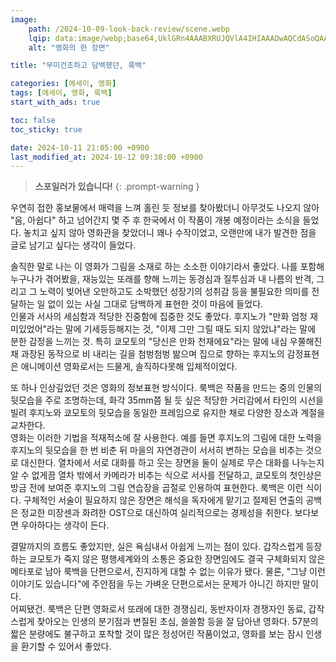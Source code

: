 ```yaml
---
image:
    path: /2024-10-09-look-back-review/scene.webp
    lqip: data:image/webp;base64,UklGRn4AAABXRUJQVlA4IHIAAADwAQCdASoQAAgAAUAmJZwAEPPLcsnwBKAA/vUHMN7+ymf6WN3fCPx/j/up/+gtlp/LLEatVYXW/9/r2JteAvrcGTzad6O7yyRlOuzMzpLjDzXBFP/jZVDhBvDLt0sJX96i4pv6rFRusn5O9MnWVgOAAAA=
    alt: "영화의 한 장면"

title: "무미건조하고 담백했던, 룩백"

categories: [에세이, 영화]
tags: [에세이, 영화, 룩백]
start_with_ads: true

toc: false
toc_sticky: true

date: 2024-10-11 21:05:00 +0900
last_modified_at: 2024-10-12 09:38:00 +0900
---
```


> **스포일러가 있습니다!**
{: .prompt-warning }

우연히 접한 홍보물에서 매력을 느껴 홀린 듯 정보를 찾아봤더니 아무것도 나오지 않아 "음, 아쉽다" 하고 넘어간지 몇 주 후 한국에서 이 작품이 개봉 예정이라는 소식을 들었다. 놓치고 싶지 않아 영화관을 찾았더니 꽤나 수작이었고, 오랜만에 내가 발견한 점을 글로 남기고 싶다는 생각이 들었다.

솔직한 말로 나는 이 영화가 그림을 소재로 하는 소소한 이야기라서 좋았다. 나를 포함해 누구나가 겪어봤을, 재능있는 또래를 향해 느끼는 동경심과 질투심과 내 나름의 반격, 그리고 그 노력이 빚어낸 오만하고도 소박했던 성장기의 성취감 등을 불필요한 의미를 전달하는 일 없이 있는 사실 그대로 담백하게 표현한 것이 마음에 들었다.  
인물과 서사의 세심함과 적당한 진중함에 집중한 것도 좋았다. 후지노가 "만화 엄청 재미있었어"라는 말에 기세등등해지는 것, "이제 그만 그릴 때도 되지 않았냐"라는 말에 분한 감정을 느끼는 것. 특히 쿄모토의 "당신은 만화 천재에요"라는 말에 내심 우쭐해진 채 과장된 동작으로 비 내리는 길을 첨벙첨벙 밞으며 집으로 향하는 후지노의 감정표현은 애니메이션 영화로서는 드물게, 솔직하다못해 입체적이었다.

또 하나 인상깊었던 것은 영화의 정보표현 방식이다. 룩백은 작품을 만드는 중의 인물의 뒷모습을 주로 조명하는데, 화각 35mm쯤 될 듯 싶은 적당한 거리감에서 타인의 시선을 빌려 후지노와 쿄모토의 뒷모습을 동일한 프레임으로 유지한 채로 다양한 장소과 계절을 교차한다.  
영화는 이러한 기법을 적재적소에 잘 사용한다. 예를 들면 후지노의 그림에 대한 노력을 후지노의 뒷모습을 한 번 비춘 뒤 마을의 자연경관이 서서히 변하는 모습을 비추는 것으로 대신한다. 열차에서 서로 대화를 하고 웃는 장면을 둘이 실제로 무슨 대화를 나누는지 알 수 없게끔 열차 밖에서 카메라가 비추는 식으로 서사를 전달하고, 쿄모토의 첫인상은 방금 전에 보여준 후지노의 그림 연습장을 곱절로 인용하여 표현한다. 룩백은 이런 식이다. 구체적인 서술이 필요하지 않은 장면은 해석을 독자에게 맡기고 절제된 연출의 공백은 정교한 미장센과 화려한 OST으로 대신하여 실리적으로는 경제성을 취한다. 보다보면 우아하다는 생각이 든다.

결말까지의 흐름도 좋았지만, 실은 욕심내서 아쉽게 느끼는 점이 있다. 갑작스럽게 등장하는 쿄모토가 죽지 않은 평행세계와의 소통은 중요한 장면임에도 결국 구체화되지 않은 메타포로 남아 룩백을 단편으로서, 진지하게 대할 수 없는 이유가 됐다. 물론, "그냥 이런 이야기도 있습니다"에 주안점을 두는 가벼운 단편으로서는 문제가 아니긴 하지만 말이다.  
어찌됐건. 룩백은 단편 영화로서 또래에 대한 경쟁심리, 동반자이자 경쟁자인 동료, 갑작스럽게 찾아오는 인생의 분기점과 변질된 초심, 쓸쓸함 등을 잘 담아낸 영화다. 57분의 짧은 분량에도 불구하고 포착할 것이 많은 정성어린 작품이었고, 영화를 보는 잠시 인생을 환기할 수 있어서 좋았다.

<script type="application/ld+json">
{
  "@context": "https://schema.org",
  "@type": "Movie",
  "name": "룩백",
  "actor": [
    {
      "@type": "Person",
      "name": "카와이 유미"
    },
    {
      "@type": "Person",
      "name": "요시다 미즈키"
    }
  ],
  "director": {
    "@type": "Person",
    "name": "오시야마 키요타카"
  },
  "image": {
    "@type": "ImageObject",
    "url": "https://cdn.jsdelivr.net/gh/hyngng/hyngng.github.io.resources@master/2024-10-09-look-back-review/main-poster.webp",
     "width": "700",
    "height": "500"
  }
}
</script>